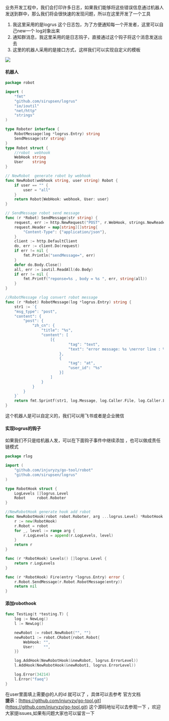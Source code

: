 业务开发工程中，我们会打印许多日志，如果我们能够将这些错误信息通过机器人发送到群中，那么我们将会很快速的发现问题，所以在这里开发了一个工具

1. 我这里采用的是logrus 这个日志包，为了方便通知每一个开发者，这里可以自己new一个 log对象出来
1. 通知群消息，我这里采用的是日志钩子，直接通过这个钩子将这个消息发送出去
1. 这里的机器人采用的是接口方式，这样我们可以实现自定义的模板

![](https://cdn.nlark.com/yuque/0/2022/jpeg/1535149/1663665802140-5a62f41d-34bf-4f13-9767-7ba853e7e059.jpeg)
<a name="hiDKq"></a>
#### 机器人
```go
package robot

import (
	"fmt"
	"github.com/sirupsen/logrus"
	"io/ioutil"
	"net/http"
	"strings"
)

type Roboter interface {
	RobotMessage(log *logrus.Entry) string
	SendMessage(str string)
}
type Robot struct {
	//robot  webhook
	WebHook string
	User    string
}

// NewRobot  generate robot by webhook
func NewRobot(webhook string, user string) Robot {
	if user == "" {
		user = "all"
	}
	return Robot{WebHook: webhook, User: user}
}

// SendMessage robot send message
func (r *Robot) SendMessage(str string) {
	request, err := http.NewRequest("POST", r.WebHook, strings.NewReader(str))
	request.Header = map[string][]string{
		"Content-Type": {"application/json"},
	}
	client := http.DefaultClient
	do, err := client.Do(request)
	if err != nil {
		fmt.Println("sendMessage=", err)
	}
	defer do.Body.Close()
	all, err := ioutil.ReadAll(do.Body)
	if err != nil {
		fmt.Printf("reponse=%s , body = %s ", err, string(all))
	}
}

//RobotMessage rlog convert robot message
func (r *Robot) RobotMessage(log *logrus.Entry) string {
	str1 := `{
	"msg_type": "post",
	"content": {
		"post": {
			"zh_cn": {
				"title": "%s",
				"content": [
					[{
							"tag": "text",
							"text": "error message: %s \nerror line : %d \n"
						},
						{
							"tag": "at",
							"user_id": "%s"
						}]
					]
				}
			}
		}
	}`
	return fmt.Sprintf(str1, log.Message, log.Caller.File, log.Caller.Line, r.User)
}

```
这个机器人是可以自定义的，我们可以用飞书或者是企业微信
<a name="md0ru"></a>
#### 实现logrus的钩子 
如果我们不只是给机器人发，可以在下面钩子事件中继续添加 ，也可以做成责任链模式
```go
package rlog

import (
	"github.com/injuryzy/go-tool/robot"
	"github.com/sirupsen/logrus"
)

type RobotHook struct {
	LogLevels []logrus.Level
	Robot     robot.Roboter
}

//NewRobotHook generate hook add robot
func NewRobotHook(robot robot.Roboter, arg ...logrus.Level) *RobotHook {
	r := new(RobotHook)
	r.Robot = robot
	for _, level := range arg {
		r.LogLevels = append(r.LogLevels, level)
	}
	return r
}

func (r *RobotHook) Levels() []logrus.Level {
	return r.LogLevels
}

func (r *RobotHook) Fire(entry *logrus.Entry) error {
	r.Robot.SendMessage(r.Robot.RobotMessage(entry))
	return nil
}

```
<a name="NrBI1"></a>
#### 添加robothook
```go
func TestLog(t *testing.T) {
	log := NewLog()
	l := NewLog()

	newRobot := robot.NewRobot("", "")
	newRobot1 := robot.CRobot{robot.Robot{
		WebHook: "",
		User:    "",
	}}

	log.AddHook(NewRobotHook(&newRobot, logrus.ErrorLevel))
	l.AddHook(NewRobotHook(&newRobot1, logrus.ErrorLevel))

	log.Error(34214)
	l.Error("faeq")
}

```
在user里面填上需要@的人的id 就可以了 ，具体可以去参考 官方文档 <br />**提示**：[https://github.com/injuryzy/go-tool.git](https://github.com/injuryzy/go-tool.git) 这个源码地址可以去参观一下 ，欢迎大家提issues,如果有问题大家也可以留言一下
